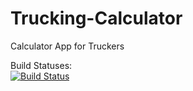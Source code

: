 # Trucking-Calculator
Calculator App for Truckers

Build Statuses:
<br>
[![Build Status](https://disgaeax.visualstudio.com/Bare-Minimum-Studios-Trucking-Calculator/_apis/build/status/Bare-Minimum-Studios-Trucking-Calculator-Xamarin.Android-CI)](https://disgaeax.visualstudio.com/Bare-Minimum-Studios-Trucking-Calculator/_build/latest?definitionId=3)
